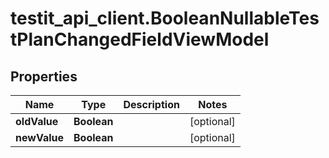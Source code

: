 # testit_api_client.BooleanNullableTestPlanChangedFieldViewModel

## Properties

Name | Type | Description | Notes
------------ | ------------- | ------------- | -------------
**oldValue** | **Boolean** |  | [optional] 
**newValue** | **Boolean** |  | [optional] 


